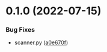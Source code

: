 # 0.1.0 (2022-07-15)


### Bug Fixes

* scanner.py ([a0e670f](https://github.com/kabir0x23/port-scanner/commit/a0e670f5b4ecc229bfa08546e340d2177e8152f1))




